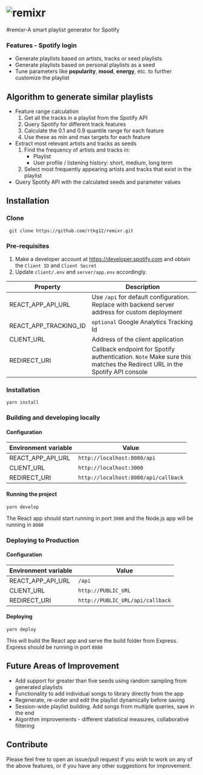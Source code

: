 
# ![remixr](https://github.com/rtkg12/remixr/blob/master/client/public/logo.png)  
  
  
#remixr-A smart playlist generator for Spotify  
  
### Features - Spotify login
- Generate playlists based on artists, tracks or seed playlists 
- Generate playlists based on personal playlists as a seed  
- Tune parameters like **popularity**, **mood**, **energy**, etc. to further customize the playlist  

## Algorithm to generate similar playlists

 - Feature range calculation
	 1. Get all the tracks in a playlist from the Spotify API
	 2. Query Spotify for different track features
	 3. Calculate the 0.1 and 0.9 quantile range for each feature
	 4. Use these as min and max targets for each feature
- Extract most relevant artists and tracks as seeds
	1. Find the frequency of artists and tracks in:
		- Playlist
		- User profile / listening history: short, medium, long term
	2. Select most frequently appearing artists and tracks that exist in the playlist
- Query Spotify API with the calculated seeds and parameter values
  
## Installation  
  
### Clone  
  
	 git clone https://github.com/rtkg12/remixr.git  

### Pre-requisites  
  
1. Make a developer account at https://developer.spotify.com and obtain the `Client ID` and `Client Secret`  
2. Update `client/.env` and `server/app.env` accordingly.

|Property| Description  |
|--|--|
| REACT_APP_API_URL | Use `/api` for default configuration. Replace with backend server address for custom deployment |
|REACT_APP_TRACKING_ID|`optional` Google Analytics Tracking Id |
|CLIENT_URL|Address of the client application|
|REDIRECT_URI|Callback endpoint for Spotify authentication. `Note` Make sure this matches the Redirect URL in the Spotify API console|

### Installation

	yarn install

### Building and developing locally

#### Configuration
 
 |Environment variable| Value  |
|--|--|
| REACT_APP_API_URL | `http://localhost:8080/api` |
|CLIENT_URL|`http://localhost:3000`|
|REDIRECT_URI|`http://localhost:8080/api/callback`|

#### Running the project	
	yarn develop

The React app should start running in port `3000` and the Node.js app will be running in `8080`

### Deploying to Production

#### Configuration
 
 |Environment variable| Value  |
|--|--|
| REACT_APP_API_URL | `/api` |
|CLIENT_URL|`http://PUBLIC_URL`|
|REDIRECT_URI|`http://PUBLIC_URL/api/callback`|

#### Deploying
	yarn deploy

This will build the React app and serve the build folder from Express. Express should be running in port `8080`

## Future Areas of Improvement

- Add support for greater than five seeds using random sampling from generated playlists
- Functionality to add individual songs to library directly from the app
- Regenerate, re-order and edit the playlist dynamically before saving
- Session-wide playlist building. Add songs from multiple queries, save in the end
- Algorithm improvements - different statistical measures, collaborative filtering

## Contribute

Please feel free to open an issue/pull request if you wish to work on any of the above features, or if you have any other suggestions for improvement.



